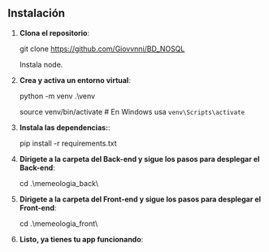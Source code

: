 
## Instalación

1. **Clona el repositorio**:

   git clone https://github.com/Giovvnni/BD_NOSQL

   Instala node.

2. **Crea y activa un entorno virtual**:

    python -m venv .\venv
    
    source venv/bin/activate  # En Windows usa `venv\Scripts\activate`

3. **Instala las dependencias:**:

    pip install -r requirements.txt

4. **Dirigete a la carpeta del Back-end y sigue los pasos para desplegar el Back-end**:

   cd .\memeologia_back\


5. **Dirigete a la carpeta del Front-end y sigue los pasos para desplegar el Front-end**:

   cd .\memeologia_front\

6. **Listo, ya tienes tu app funcionando**: